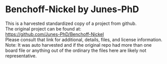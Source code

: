 
# Benchoff-Nickel by Junes-PhD  
This is a harvested standardized copy of a project from github.  
The original project can be found at:  
https://github.com/Junes-PhD/Benchoff-Nickel  
Please consult that link for additional, details, files, and license information.  
Note: It was auto harvested and if the original repo had more than one board file or anything out of the ordinary the files here are likely not representative.  
    